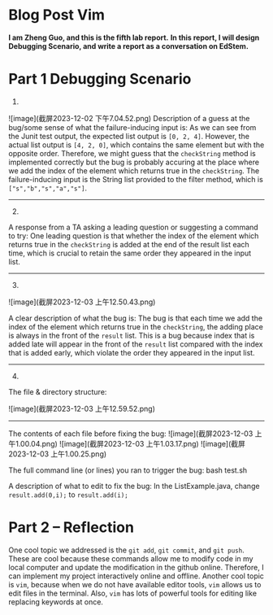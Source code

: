 # Blog Post Vim
**I am Zheng Guo, and this is the fifth lab report.**
**In this report, I will design Debugging Scenario, and write a report as a conversation on EdStem.**

# Part 1 Debugging Scenario
1.
![image](截屏2023-12-02 下午7.04.52.png)
Description of a guess at the bug/some sense of what the failure-inducing input is: 
As we can see from the Junit test output, the expected list output is `[0, 2, 4]`. However, the actual list output is `[4, 2, 0]`, which contains the same element but with the opposite order. Therefore, we might guess that the `checkString` method is implemented correctly but the bug is probably accuring at the place where we add the index of the element which returns true in the `checkString`. The failure-inducing input is the String list provided to the filter method, which is `["s","b","s","a","s"]`.

---

2.
A response from a TA asking a leading question or suggesting a command to try:
One leading question is that whether the index of the element which returns true in the `checkString` is added at the end of the result list each time, which is crucial to retain the same order they appeared in the input list.

---

3.

![image](截屏2023-12-03 上午12.50.43.png)

A clear description of what the bug is:
The bug is that each time we add the index of the element which returns true in the `checkString`, the adding place is always in the front of the `result` list. This is a bug because index that is added late will appear in the front of the `result` list compared with the index that is added early, which violate the order they appeared in the input list.

---

4. 

The file & directory structure:

![image](截屏2023-12-03 上午12.59.52.png)

---

The contents of each file before fixing the bug:
![image](截屏2023-12-03 上午1.00.04.png)
![image](截屏2023-12-03 上午1.03.17.png)
![image](截屏2023-12-03 上午1.00.25.png)


The full command line (or lines) you ran to trigger the bug:
bash test.sh

A description of what to edit to fix the bug:
In the ListExample.java, change `result.add(0,i);` to `result.add(i);`

# Part 2 – Reflection
One cool topic we addressed is the `git add`, `git commit`, and `git push`. These are cool because these commands allow me to modify code in my local computer and update the modification in the github online. Therefore, I can implement my project interactively online and offline. Another cool topic is `vim`, because when we do not have available editor tools, `vim` allows us to edit files in the terminal. Also, `vim` has lots of powerful tools for editing like replacing keywords at once.
